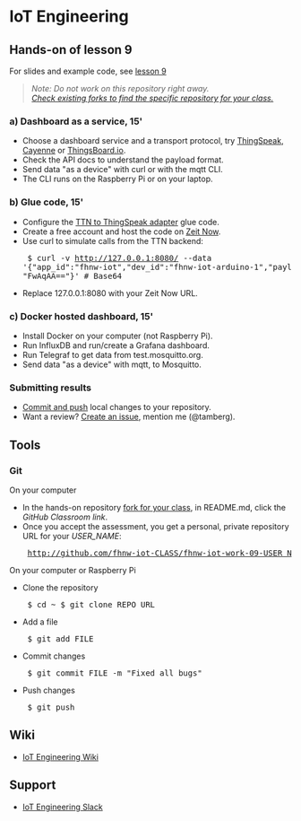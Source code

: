 # IoT Engineering
## Hands-on of lesson 9
For slides and example code, see [lesson 9](../../../fhnw-iot/blob/master/09/README.md)

> *Note: Do not work on this repository right away.*<br/>
> *[Check existing forks to find the specific repository for your class.](../../network/members)*

### a) Dashboard as a service, 15'
* Choose a dashboard service and a transport protocol, try [ThingSpeak](https://thingspeak.com/), [Cayenne](https://cayenne.mydevices.com/) or [ThingsBoard.io](https://thingsboard.io/).
* Check the API docs to understand the payload format.
* Send data "as a device" with curl or with the mqtt CLI.
* The CLI runs on the Raspberry Pi or on your laptop.

### b) Glue code, 15'
* Configure the [TTN to ThingSpeak adapter](https://github.com/tamberg/fhnw-iot/blob/master/09/Now/TtnToThingSpeakAdapter/index.js) glue code.
* Create a free account and host the code on [Zeit Now](https://zeit.co/).
* Use curl to simulate calls from the TTN backend:<pre>
$ curl -v http://127.0.0.1:8080/ --data '{"app_id":"fhnw-iot","dev_id":"fhnw-iot-arduino-1","payload_raw": "FwAqAA=="}' # Base64</pre>
* Replace 127.0.0.1:8080 with your Zeit Now URL.

### c) Docker hosted dashboard, 15'
* Install Docker on your computer (not Raspberry Pi).
* Run InfluxDB and run/create a Grafana dashboard.
* Run Telegraf to get data from test.mosquitto.org.
* Send data "as a device" with mqtt, to Mosquitto.

### Submitting results
* [Commit and push](#git) local changes to your repository.
* Want a review? [Create an issue](../../issues/new), mention me (@tamberg).

## Tools
### Git
On your computer
* In the hands-on repository [fork for your class](../../network/members), in README.md, click the _GitHub Classroom link_.
* Once you accept the assessment, you get a personal, private repository URL for your _USER_NAME_:<pre>
http://github.com/fhnw-iot-CLASS/fhnw-iot-work-09-USER_NAME</pre>

On your computer or Raspberry Pi
* Clone the repository<pre>
    $ cd ~
    $ git clone REPO_URL</pre>
* Add a file<pre>
    $ git add FILE</pre>
* Commit changes<pre>
    $ git commit FILE -m "Fixed all bugs"</pre>
* Push changes<pre>
    $ git push</pre>

## Wiki
- [IoT Engineering Wiki](https://github.com/tamberg/fhnw-iot/wiki)

## Support
- [IoT Engineering Slack](https://fhnw-iot.slack.com/)
